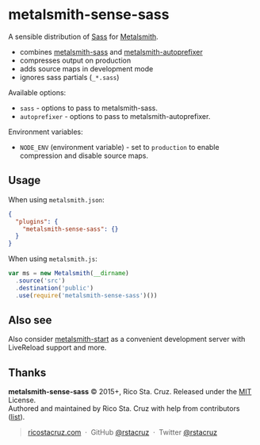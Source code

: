 # metalsmith-sense-sass

A sensible distribution of [Sass][] for [Metalsmith][].

- combines [metalsmith-sass][] and [metalsmith-autoprefixer][]
- compresses output on production
- adds source maps in development mode
- ignores sass partials (`_*.sass`)

Available options:

- `sass` - options to pass to metalsmith-sass.
- `autoprefixer` - options to pass to metalsmith-autoprefixer.

Environment variables:

- `NODE_ENV` (environment variable) - set to `production` to enable compression and disable source maps.

[Metalsmith]: http://www.metalsmith.io/
[Sass]: http://sass-lang.com/
[metalsmith-sass]: https://www.npmjs.com/package/metalsmith-sass
[metalsmith-autoprefixer]: https://www.npmjs.com/package/metalsmith-autoprefixer

## Usage

When using `metalsmith.json`:

```json
{
  "plugins": {
    "metalsmith-sense-sass": {}
  }
}
```

When using `metalsmith.js`:

```js
var ms = new Metalsmith(__dirname)
  .source('src')
  .destination('public')
  .use(require('metalsmith-sense-sass')())
```

## Also see

Also consider [metalsmith-start](https://www.npmjs.com/package/metalsmith-start) as a convenient development server with LiveReload support and more.

## Thanks

**metalsmith-sense-sass** © 2015+, Rico Sta. Cruz. Released under the [MIT] License.<br>
Authored and maintained by Rico Sta. Cruz with help from contributors ([list][contributors]).

> [ricostacruz.com](http://ricostacruz.com) &nbsp;&middot;&nbsp;
> GitHub [@rstacruz](https://github.com/rstacruz) &nbsp;&middot;&nbsp;
> Twitter [@rstacruz](https://twitter.com/rstacruz)

[MIT]: http://mit-license.org/
[contributors]: http://github.com/rstacruz/metalsmith-sense-sass/contributors
